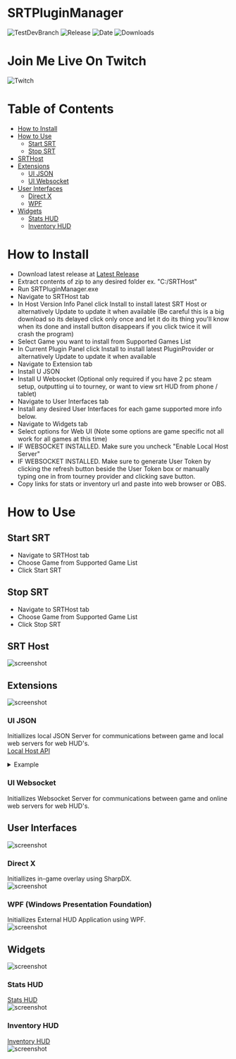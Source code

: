 # SRTPluginManager
![TestDevBranch](https://img.shields.io/github/workflow/status/SpeedrunTooling/SRTPluginManager/Publish?label=latest%20build&style=for-the-badge)
![Release](https://img.shields.io/github/v/release/SpeedrunTooling/SRTPluginManager?label=current%20release&style=for-the-badge)
![Date](https://img.shields.io/github/release-date/SpeedrunTooling/SRTPluginManager?style=for-the-badge)
![Downloads](https://img.shields.io/github/downloads/SpeedrunTooling/SRTPluginManager/total?color=%23007EC6&style=for-the-badge)

# Join Me Live On Twitch
![Twitch](https://img.shields.io/twitch/status/videogameroulette?style=for-the-badge)

# Table of Contents
- [How to Install](https://github.com/SpeedrunTooling/SRTPluginManager#how-to-install)
- [How to Use](https://github.com/SpeedrunTooling/SRTPluginManager#how-to-use)
  - [Start SRT](https://github.com/SpeedrunTooling/SRTPluginManager#start-srt)
  - [Stop SRT](https://github.com/SpeedrunTooling/SRTPluginManager#stop-srt)
- [SRTHost](https://github.com/SpeedrunTooling/SRTPluginManager/blob/main/README.md#srt-host)
- [Extensions](https://github.com/SpeedrunTooling/SRTPluginManager#extensions)
  - [UI JSON](https://github.com/SpeedrunTooling/SRTPluginManager#ui-json)
  - [UI Websocket](https://github.com/SpeedrunTooling/SRTPluginManager#ui-websocket)
- [User Interfaces](https://github.com/SpeedrunTooling/SRTPluginManager#user-interfaces)
  - [Direct X](https://github.com/SpeedrunTooling/SRTPluginManager#direct-x)
  - [WPF](https://github.com/SpeedrunTooling/SRTPluginManager#wpf-windows-presentation-foundation)
- [Widgets](https://github.com/SpeedrunTooling/SRTPluginManager#widgets)
  - [Stats HUD](https://github.com/SpeedrunTooling/SRTPluginManager#stats-hud)
  - [Inventory HUD](https://github.com/SpeedrunTooling/SRTPluginManager#inventory-hud)

# How to Install
- Download latest release at [Latest Release](https://github.com/SpeedrunTooling/SRTPluginManager/releases/latest)
- Extract contents of zip to any desired folder ex. "C:/SRTHost"
- Run SRTPluginManager.exe
- Navigate to SRTHost tab
- In Host Version Info Panel click Install to install latest SRT Host or alternatively Update to update it when available (Be careful this is a big download so its delayed click only once and let it do its thing you'll know when its done and install button disappears if you click twice it will crash the program)
- Select Game you want to install from Supported Games List
- In Current Plugin Panel click Install to install latest PluginProvider or alternatively Update to update it when available
- Navigate to Extension tab
- Install U JSON
- Install U Websocket (Optional only required if you have 2 pc steam setup, outputting ui to tourney, or want to view srt HUD from phone / tablet)
- Navigate to User Interfaces tab
- Install any desired User Interfaces for each game supported more info below.
- Navigate to Widgets tab
- Select options for Web UI (Note some options are game specific not all work for all games at this time)
- IF WEBSOCKET INSTALLED. Make sure you uncheck "Enable Local Host Server"
- IF WEBSOCKET INSTALLED. Make sure to generate User Token by clicking the refresh button beside the User Token box or manually typing one in from tourney provider and clicking save button.
- Copy links for stats or inventory url and paste into web browser or OBS.

# How to Use

## Start SRT
- Navigate to SRTHost tab
- Choose Game from Supported Game List
- Click Start SRT

## Stop SRT
- Navigate to SRTHost tab
- Choose Game from Supported Game List
- Click Stop SRT

## SRT Host
![screenshot](https://cdn.discordapp.com/attachments/551840398016774193/865877964464586772/unknown.png)

## Extensions
![screenshot](https://cdn.discordapp.com/attachments/551840398016774193/865878441153134622/unknown.png)

### UI JSON
Initiallizes local JSON Server for communications between game and local web servers for web HUD's.\
[Local Host API](http://localhost:7190)
<details>
  <summary>Example</summary>

```
{
    GameName: "Example API RE2R",
    VersionInfo: "9.9.9.9",
    Timer: {
        IGTRunningTimer: 6028998549,
        IGTCutsceneTimer: 189283718,
        IGTMenuTimer: 1272932590,
        IGTPausedTimer: 1967921896
    },
    PlayerCharacter: 1,
    Player: {
        CurrentHP: 1200,
        MaxHP: 1200,
        Percentage: 1,
        IsAlive: true,
        HealthState: 1
    },
    PlayerName: "Claire: ",
    IsPoisoned: false,
    RankManager: {
        Rank: 6,
        RankScore: 6690.906
    },
    PlayerInventoryCount: 12,
    PlayerInventory: [
        {
            _DebuggerDisplay: "[#2] Item WoodenBoard Quantity 5",
            SlotPosition: 2,
            ItemID: 33,
            WeaponID: -1,
            Attachments: 0,
            Quantity: 5,
            IsItem: true,
            IsWeapon: false,
            IsEmptySlot: false
        },
        {
            _DebuggerDisplay: "[#5] Empty Slot",
            SlotPosition: 5,
            ItemID: 0,
            WeaponID: -1,
            Attachments: 0,
            Quantity: -1,
            IsItem: false,
            IsWeapon: false,
            IsEmptySlot: true
        }
    ],
    EnemyHealth: [
        {
            _DebuggerDisplay: "1500 / 1500 (100.0%)",
            MaximumHP: 1500,
            CurrentHP: 1500,
            IsTrigger: false,
            IsAlive: true,
            IsDamaged: false,
            Percentage: 1
        },
        {
            _DebuggerDisplay: "44 / 890 (4.9%)",
            MaximumHP: 890,
            CurrentHP: 44,
            IsTrigger: false,
            IsAlive: true,
            IsDamaged: true,
            Percentage: 0.0494382
        }
    ],
    IGTCalculated: 3871792935,
    IGTCalculatedTicks: 38717929350,
    IGTTimeSpan: {
        Ticks: 38717929350,
        Days: 0,
        Hours: 1,
        Milliseconds: 792,
        Minutes: 4,
        Seconds: 31,
        TotalDays: 0.044812418229166665,
        TotalHours: 1.0754980375,
        TotalMilliseconds: 3871792.935,
        TotalMinutes: 64.52988225,
        TotalSeconds: 3871.792935
    },
    IGTFormattedString: "01:04:31"
}
```
</details>

### UI Websocket
Initiallizes Websocket Server for communications between game and online web servers for web HUD's.

## User Interfaces
![screenshot](https://cdn.discordapp.com/attachments/551840398016774193/865878463856640010/unknown.png)

### Direct X 
Initiallizes in-game overlay using SharpDX.\
![screenshot](https://cdn.discordapp.com/attachments/551840398016774193/865883096922849320/unknown.png)

### WPF (Windows Presentation Foundation)
Initiallizes External HUD Application using WPF.\
![screenshot](https://cdn.discordapp.com/attachments/551840398016774193/865884741211652116/unknown.png)

## Widgets
![screenshot](https://cdn.discordapp.com/attachments/551840398016774193/865878482801262622/unknown.png)

### Stats HUD
[Stats HUD](https://speedruntooling.github.io/StatsHUD)\
![screenshot](https://cdn.discordapp.com/attachments/551840398016774193/865890495401164801/unknown.png)

### Inventory HUD
[Inventory HUD](https://speedruntooling.github.io/InventoryHUD)\
![screenshot](https://cdn.discordapp.com/attachments/551840398016774193/865890549995536414/unknown.png)
